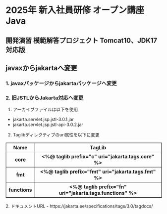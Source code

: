 # 2025年 新入社員研修 オープン講座 Java
## 開発演習 模範解答プロジェクト Tomcat10、JDK17対応版
## javaxからjakartaへ変更
### 1. javaxパッケージからjakartaパッケージへ変更
### 2. 旧JSTLからJakarta対応へ変更
1. アーカイブファイルは以下を使用
  - jakarta.servlet.jsp.jstl-3.0.1.jar
  - jakarta.servlet.jsp.jstl-api-3.0.2.jar
2. Taglibディレクティブのuri属性を以下に変更
<table border="1">
  <tr><th>Name</th><th>TagLib</th></tr>
  <tr><th>core</th><th> <%@ taglib prefix="c" uri="jakarta.tags.core" %> <tr>
  <tr><th>fmt</th><th>  <%@ taglib prefix="fmt" uri="jakarta.tags.fmt" %> <tr>
  <tr><th>functions</th><th>  <%@ taglib prefix="fn" uri="jakarta.tags.functions" %> <tr>
</table>
2. ドキュメントURL
  - https://jakarta.ee/specifications/tags/3.0/tagdocs/
